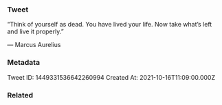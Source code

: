 ### Tweet
“Think of yourself as dead. You have lived your life. Now take what’s left and live it properly.” 

— Marcus Aurelius

### Metadata
Tweet ID: 1449331536642260994
Created At: 2021-10-16T11:09:00.000Z

### Related

